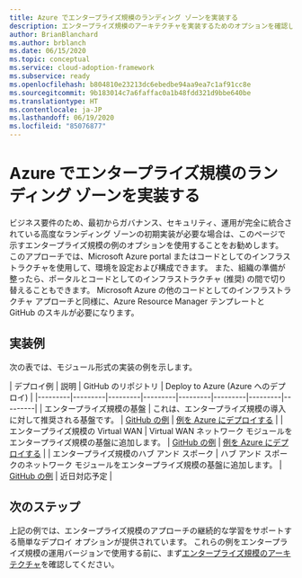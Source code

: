 ```yaml
---
title: Azure でエンタープライズ規模のランディング ゾーンを実装する
description: エンタープライズ規模のアーキテクチャを実装するためのオプションを確認します。
author: BrianBlanchard
ms.author: brblanch
ms.date: 06/15/2020
ms.topic: conceptual
ms.service: cloud-adoption-framework
ms.subservice: ready
ms.openlocfilehash: b804810e23213dc6ebedbe94aa9ea7c1af91cc8e
ms.sourcegitcommit: 9b183014c7a6faffac0a1b48fdd321d9bbe640be
ms.translationtype: HT
ms.contentlocale: ja-JP
ms.lasthandoff: 06/19/2020
ms.locfileid: "85076877"
---
```

# <a name="implement-enterprise-scale-landing-zones-in-azure"></a>Azure でエンタープライズ規模のランディング ゾーンを実装する

ビジネス要件のため、最初からガバナンス、セキュリティ、運用が完全に統合されている高度なランディング ゾーンの初期実装が必要な場合は、このページで示すエンタープライズ規模の例のオプションを使用することをお勧めします。 このアプローチでは、Microsoft Azure portal またはコードとしてのインフラストラクチャを使用して、環境を設定および構成できます。 また、組織の準備が整ったら、ポータルとコードとしてのインフラストラクチャ (推奨) の間で切り替えることもできます。 Microsoft Azure の他のコードとしてのインフラストラクチャ アプローチと同様に、Azure Resource Manager テンプレートと GitHub のスキルが必要になります。

## <a name="example-implementation"></a>実装例

次の表では、モジュール形式の実装の例を示します。

| デプロイ例  | 説明  | GitHub のリポジトリ | Deploy to Azure (Azure へのデプロイ) |
|---------|---------|---------|---------|---------|---------|---------|---------|
| エンタープライズ規模の基盤 | これは、エンタープライズ規模の導入に対して推奨される基盤です。 | [GitHub の例](https://github.com/Azure/Enterprise-Scale/blob/main/docs/reference/wingtip/README.md) | [例を Azure にデプロイする](https://ms.portal.azure.com/?feature.customportal=false#create/Microsoft.Template/uri/https%3A%2F%2Fraw.githubusercontent.com%2FAzure%2FAzOps%2Fmain%2Ftemplate%2Fux-foundation.json) |
| エンタープライズ規模の Virtual WAN | Virtual WAN ネットワーク モジュールをエンタープライズ規模の基盤に追加します。 | [GitHub の例](https://github.com/Azure/Enterprise-Scale/blob/main/docs/reference/contoso/Readme.md) | [例を Azure にデプロイする](https://ms.portal.azure.com/?feature.customportal=false#create/Microsoft.Template/uri/https%3A%2F%2Fraw.githubusercontent.com%2FAzure%2FAzOps%2Fmain%2Ftemplate%2Fux-vwan.json) |
| エンタープライズ規模のハブ アンド スポーク | ハブ アンド スポークのネットワーク モジュールをエンタープライズ規模の基盤に追加します。 | [GitHub の例](https://github.com/Azure/Enterprise-Scale/blob/main/docs/reference/adventureworks/README.md) | <!-- [Deploy example to Azure](https://portal.azure.com/#create/Microsoft.Template/uri/https%3A%2F%2Fraw.githubusercontent.com%2Fkrnese%2FAzureDeploy%2Fmaint%2FARM%2Fdeployments%2Fe2e.json) --> 近日対応予定 |

## <a name="next-steps"></a>次のステップ

上記の例では、エンタープライズ規模のアプローチの継続的な学習をサポートする簡単なデプロイ オプションが提供されています。 これらの例をエンタープライズ規模の運用バージョンで使用する前に、まず[エンタープライズ規模のアーキテクチャ](./architecture.md)を確認してください。
